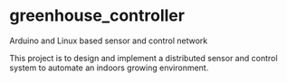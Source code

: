 # greenhouse_controller
Arduino and Linux based sensor and control network


This project is to design and implement a distributed sensor and control system to automate an indoors growing environment.
